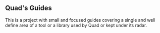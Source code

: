 ## Quad's Guides

This is a project with small and focused guides covering a single and well define area of a tool or a library used by Quad or kept under its radar.



